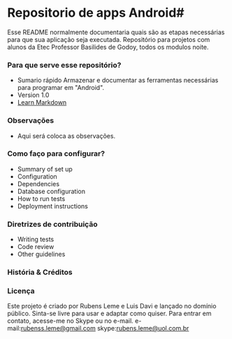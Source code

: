 ﻿
# Repositorio de apps Android#

Esse README normalmente documentaria quais são as etapas necessárias para que sua aplicação seja executada.
Repositório para projetos com alunos da Etec Professor Basilides de Godoy, todos os modulos noite.


### Para que serve esse repositório? ###

* Sumario rápido
Armazenar e documentar as ferramentas necessárias para programar em  "Android". 
* Version
 1.0
* [Learn Markdown](https://bitbucket.org/tutorials/markdowndemo)

### Observações ###
* Aqui será coloca as observações. 


### Como faço para configurar? ###
* Summary of set up
* Configuration
* Dependencies
* Database configuration
* How to run tests
* Deployment instructions

### Diretrizes de contribuição ###

* Writing tests
* Code review
* Other guidelines

### História & Créditos ###


### Licença ###
Este projeto é criado por Rubens Leme e Luis Davi e lançado no domínio público. Sinta-se livre para usar e adaptar como quiser. Para entrar em contato, acesse-me no Skype ou no e-mail.
 e-mail:rubenss.leme@gmail.com
 skype:rubens.leme@uol.com.br
